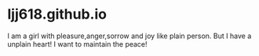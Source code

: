 # ljj618.github.io
I am a girl with pleasure,anger,sorrow and joy like plain person. But I have a unplain heart! I want to maintain the peace!
